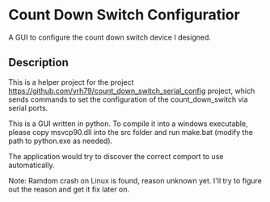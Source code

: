 # Count Down Switch Configuratior
A GUI to configure the count down switch device I designed.

## Description
This is a helper project for the project https://github.com/yrh79/count_down_switch_serial_config project, which sends commands to set the configuration of the count_down_switch via serial ports.

This is a GUI written in python. To compile it into a windows executable, please copy msvcp90.dll into the src folder and run make.bat (modify the path to python.exe as needed).

The application would try to discover the correct comport to use automatically.

Note: Ramdom crash on Linux is found, reason unknown yet. I'll try to figure out the reason and get it fix later on.
